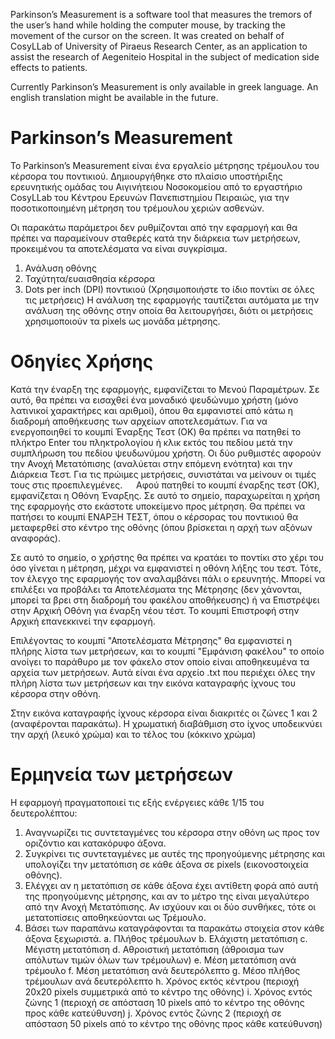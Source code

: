 Parkinson’s Measurement is a software tool that measures the tremors of the user’s hand while holding the computer mouse, by tracking the movement of the cursor on the screen.
It was created on behalf of CosyLLab of University of Piraeus Research Center, as an application to assist the research of Aegeniteio Hospital in the subject of medication side effects to patients.

Currently Parkinson’s Measurement is only available in greek language. An english translation might be available in the future.

# Parkinson’s Measurement
Το Parkinson’s Measurement είναι ένα εργαλείο μέτρησης τρέμουλου του κέρσορα του ποντικιού. Δημιουργήθηκε στο πλαίσιο υποστήριξης ερευνητικής ομάδας του Αιγινήτειου Νοσοκομείου από το εργαστήριο CosyLLab του Κέντρου Ερευνών Πανεπιστημίου Πειραιώς, για την ποσοτικοποιημένη μέτρηση του τρέμουλου χεριών ασθενών. 

Οι παρακάτω παράμετροι δεν ρυθμίζονται από την εφαρμογή και θα πρέπει να παραμείνουν σταθερές κατά την διάρκεια των μετρήσεων, προκειμένου τα αποτελέσματα να είναι συγκρίσιμα.
1.	Ανάλυση οθόνης
2.	Ταχύτητα/ευαισθησία κέρσορα
3.	Dots per inch (DPI) ποντικιού (Χρησιμοποιήστε το ίδιο ποντίκι σε όλες τις μετρήσεις)
Η ανάλυση της εφαρμογής ταυτίζεται αυτόματα με την ανάλυση της οθόνης στην οποία θα λειτουργήσει, διότι οι μετρήσεις χρησιμοποιούν τα pixels ως μονάδα μέτρησης.

# Οδηγίες Χρήσης
Κατά την έναρξη της εφαρμογής, εμφανίζεται το Μενού Παραμέτρων. Σε αυτό, θα πρέπει να εισαχθεί ένα μοναδικό ψευδώνυμο χρήστη (μόνο λατινικοί χαρακτήρες και αριθμοί), όπου θα εμφανιστεί από κάτω η διαδρομή αποθήκευσης των αρχείων αποτελεσμάτων.  Για να ενεργοποιηθεί το κουμπί Έναρξης Τεστ (ΟΚ) θα πρέπει να πατηθεί το πλήκτρο Enter του πληκτρολογίου ή κλικ εκτός του πεδίου μετά την συμπλήρωση του πεδίου ψευδωνύμου χρήστη. 
Οι δύο ρυθμιστές αφορούν την Ανοχή Μετατόπισης (αναλύεται στην επόμενη ενότητα) και την Διάρκεια Τεστ. Για τις πρώιμες μετρήσεις, συνιστάται να μείνουν οι τιμές τους στις προεπιλεγμένες.
 
Αφού πατηθεί το κουμπί  έναρξης τεστ (ΟΚ), εμφανίζεται η Οθόνη Έναρξης. Σε αυτό το σημείο, παραχωρείται η χρήση της εφαρμογής στο εκάστοτε υποκείμενο προς μέτρηση. Θα πρέπει να πατήσει το κουμπί ΕΝΑΡΞΗ ΤΕΣΤ, όπου ο κέρσορας του ποντικιού θα μεταφερθεί στο κέντρο της οθόνης (όπου βρίσκεται η αρχή των αξόνων αναφοράς).
 
Σε αυτό το σημείο, ο χρήστης θα πρέπει να κρατάει το ποντίκι στο χέρι του όσο γίνεται η μέτρηση, μέχρι να εμφανιστεί η οθόνη λήξης του τεστ. 
Τότε, τον έλεγχο της εφαρμογής τον αναλαμβάνει πάλι ο ερευνητής. Μπορεί να επιλέξει να προβάλει τα Αποτελέσματα της Μέτρησης (δεν χάνονται, μπορεί τα βρει στη διαδρομή του φακέλου αποθήκευσης) ή να Επιστρέψει στην Αρχική Οθόνη για έναρξη νέου τέστ.
Το κουμπί Επιστροφή στην Αρχική επανεκκινεί την εφαρμογή. 
 
Επιλέγοντας το κουμπί "Αποτελέσματα Μέτρησης" θα εμφανιστεί η πλήρης λίστα των μετρήσεων, και το κουμπί "Εμφάνιση φακέλου" το οποίο ανοίγει το παράθυρο με τον φάκελο στον οποίο είναι αποθηκευμένα τα αρχεία των μετρήσεων. Αυτά είναι ένα αρχείο .txt που περιέχει όλες την πλήρη λίστα των μετρήσεων και την εικόνα καταγραφής ίχνους του κέρσορα στην οθόνη.
 
Στην εικόνα καταγραφής ίχνους κέρσορα είναι διακριτές οι ζώνες 1 και 2 (αναφέρονται παρακάτω). Η χρωματική διαβάθμιση στο ίχνος υποδεικνύει την αρχή (λευκό χρώμα) και το τέλος του (κόκκινο χρώμα)

# Ερμηνεία των μετρήσεων
Η εφαρμογή πραγματοποιεί τις εξής ενέργειες κάθε 1/15 του δευτερολέπτου:
1.	Αναγνωρίζει τις συντεταγμένες του κέρσορα στην οθόνη ως προς τον οριζόντιο και κατακόρυφο άξονα.
2.	Συγκρίνει τις συντεταγμένες με αυτές της προηγούμενης μέτρησης και υπολογίζει την μετατόπιση σε κάθε άξονα σε pixels (εικονοστοιχεία οθόνης). 
3.	Ελέγχει αν η μετατόπιση σε κάθε άξονα έχει αντίθετη φορά από αυτή της προηγούμενης μέτρησης, και αν το μέτρο της είναι μεγαλύτερο από την Ανοχή Μετατόπισης. Αν ισχύουν και οι δύο συνθήκες, τότε οι μετατοπίσεις αποθηκεύονται ως Τρέμουλο.
4.	Βάσει των παραπάνω καταγράφονται τα παρακάτω στοιχεία στον κάθε άξονα ξεχωριστά.
a.	Πλήθος τρέμουλων 
b.	Ελάχιστη μετατόπιση 
c.	Μέγιστη μετατόπιση
d.	Αθροιστική μετατόπιση (άθροισμα των απόλυτων τιμών όλων των τρέμουλων)
e.	Μέση μετατόπιση ανά τρέμουλο
f.	Μέση μετατόπιση ανά δευτερόλεπτο
g.	Μέσο πλήθος τρέμουλων ανά δευτερόλεπτο
h.	Χρόνος εκτός κέντρου (περιοχή 20x20 pixels συμμετρικά από το κέντρο της οθόνης)
i.	Χρόνος εντός ζώνης 1 (περιοχή σε απόσταση 10 pixels από το κέντρο της οθόνης προς κάθε κατεύθυνση)
j.	Χρόνος εντός ζώνης 2 (περιοχή σε απόσταση 50 pixels από το κέντρο της οθόνης προς κάθε κατεύθυνση)
